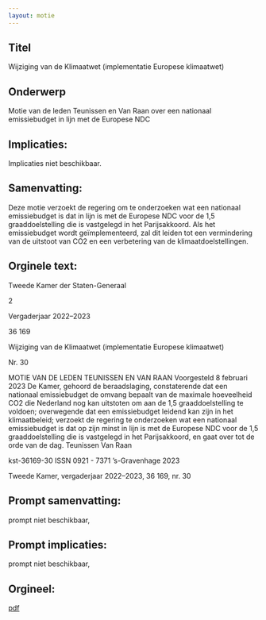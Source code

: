 ```yaml
---
layout: motie
---
```

## Titel
Wijziging van de Klimaatwet (implementatie Europese klimaatwet)
## Onderwerp
Motie van de leden Teunissen en Van Raan over een nationaal emissiebudget in lijn met de Europese NDC
## Implicaties:
Implicaties niet beschikbaar.
## Samenvatting:

Deze motie verzoekt de regering om te onderzoeken wat een nationaal emissiebudget is dat in lijn is met de Europese NDC voor de 1,5 graaddoelstelling die is vastgelegd in het Parijsakkoord. Als het emissiebudget wordt geïmplementeerd, zal dit leiden tot een vermindering van de uitstoot van CO2 en een verbetering van de klimaatdoelstellingen.
## Orginele text:


Tweede Kamer der Staten-Generaal

2

Vergaderjaar 2022–2023

36 169

Wijziging van de Klimaatwet (implementatie
Europese klimaatwet)

Nr. 30

MOTIE VAN DE LEDEN TEUNISSEN EN VAN RAAN
Voorgesteld 8 februari 2023
De Kamer,
gehoord de beraadslaging,
constaterende dat een nationaal emissiebudget de omvang bepaalt van
de maximale hoeveelheid CO2 die Nederland nog kan uitstoten om aan de
1,5 graaddoelstelling te voldoen;
overwegende dat een emissiebudget leidend kan zijn in het klimaatbeleid;
verzoekt de regering te onderzoeken wat een nationaal emissiebudget is
dat op zijn minst in lijn is met de Europese NDC voor de 1,5 graaddoelstelling die is vastgelegd in het Parijsakkoord,
en gaat over tot de orde van de dag.
Teunissen
Van Raan

kst-36169-30
ISSN 0921 - 7371
’s-Gravenhage 2023

Tweede Kamer, vergaderjaar 2022–2023, 36 169, nr. 30


## Prompt samenvatting:
prompt niet beschikbaar,

## Prompt implicaties:
prompt niet beschikbaar,
## Orgineel:
[pdf](https://gegevensmagazijn.tweedekamer.nl/OData/v4/2.0/Document(56febb48-0087-48a1-aa83-dcb1bb05a5df)/resource)
